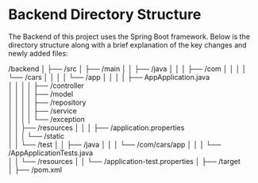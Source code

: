 # Backend Directory Structure

The Backend of this project uses the Spring Boot framework. Below is the directory structure along with a brief explanation of the key changes and newly added files:

/backend
│
├── /src
│   ├── /main
│   │   ├── /java
│   │   │   ├── /com
│   │   │   │   └── /cars
│   │   │   │       └── /app
│   │   │   │           ├── AppApplication.java            
│   │   │   │           ├── /controller                 
│   │   │   │           ├── /model                     
│   │   │   │           ├── /repository                 
│   │   │   │           ├── /service                    
│   │   │   │           └── /exception                  
│   │   ├── /resources
│   │   │   ├── /application.properties                 
│   │   │   └── /static                                 
│   │   └── /test
│   │       ├── /java
│   │       │   └── /com/cars/app
│   │       │       └── /AppApplicationTests.java          
│   │       └── /resources
│   │           └── /application-test.properties
│   ├── /target                                         
│
├── /pom.xml                                           
